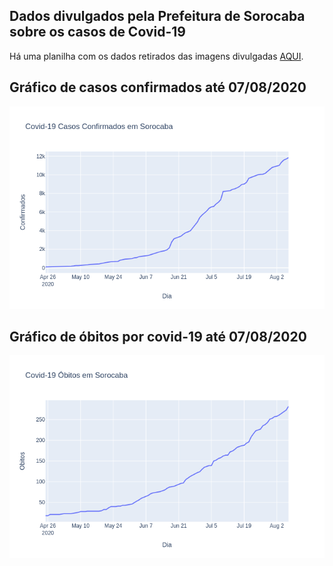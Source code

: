 ## Dados divulgados pela Prefeitura de Sorocaba sobre os casos de Covid-19
Há uma planilha com os dados retirados das imagens divulgadas [AQUI](https://github.com/lucas-koiti/covid19-sorocaba/blob/master/dados/planilha_csv/dados.csv).

## Gráfico de casos confirmados até 07/08/2020
<img src= "confirmados.png">

## Gráfico de óbitos por covid-19 até 07/08/2020
<img src= "obitos.png">
